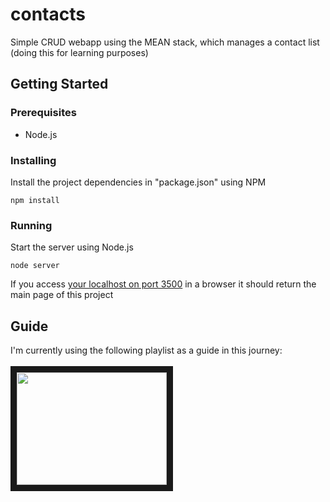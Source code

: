 # contacts
Simple CRUD webapp using the MEAN stack, which manages a contact list (doing this for learning purposes) 

## Getting Started

### Prerequisites
* Node.js

### Installing

Install the project dependencies in "package.json" using NPM

```
npm install
```
### Running
Start the server using Node.js
```
node server
```
If you access [your localhost on port 3500](http://localhost:3500/) in a browser it should return the main page of this project

## Guide
I'm currently using the following playlist as a guide in this journey:
<br>
<br>
<a href="https://www.youtube.com/playlist?list=PLX2HoWE32I8Nkzw2TqcifObuhgJZz8a0U
" target="_blank"><img src="http://img.youtube.com/vi/kHV7gOHvNdk/0.jpg" width="240" height="180" border="10" /></a>